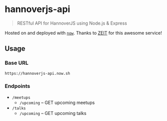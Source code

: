 # hannoverjs-api

> RESTful API for HannoverJS using Node.js & Express

Hosted on and deployed with [`now`](https://zeit.co/now). Thanks to [ZEIT](https://zeit.co) for this awesome service!

## Usage

### Base URL

```sh
https://hannoverjs-api.now.sh
```

### Endpoints

- `/meetups`
  - `/upcoming` – GET upcoming meetups
- `/talks`
  - `/upcoming` – GET upcoming talks
